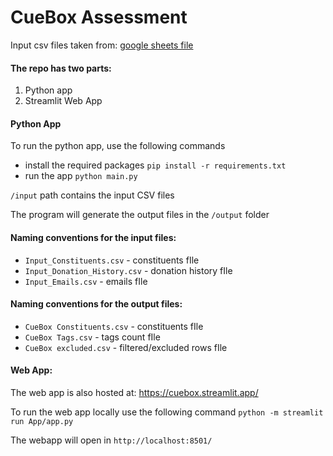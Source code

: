 # CueBox Assessment

Input csv files taken from: [google sheets file](https://docs.google.com/spreadsheets/d/1JO-oZ64DNJUQdsZwa0pwVNM29m0_-7fp8kb7wFG1jas/edit?gid=1098870409#gid=1098870409)

#### The repo has two parts:

 1. Python app
 2. Streamlit Web App

#### Python App

To run the python app, use the following commands

 - install the required packages
   `pip install -r requirements.txt` 
 - run the app
 `python main.py`

`/input`  path contains the input CSV files
   
The program will generate the output files in the `/output` folder

    
   #### Naming conventions for the input files:
  - `Input_Constituents.csv` - constituents fIle
 - `Input_Donation_History.csv` - donation history fIle
- `Input_Emails.csv` - emails fIle
#### Naming conventions for the output files:
-   `CueBox Constituents.csv` - constituents fIle
 - `CueBox Tags.csv` - tags count fIle
- `CueBox excluded.csv` - filtered/excluded rows fIle

#### Web App:
The web app is also hosted at: https://cuebox.streamlit.app/

To run the web app locally use the following command
`python -m streamlit run App/app.py `

The webapp will open in `http://localhost:8501/`


